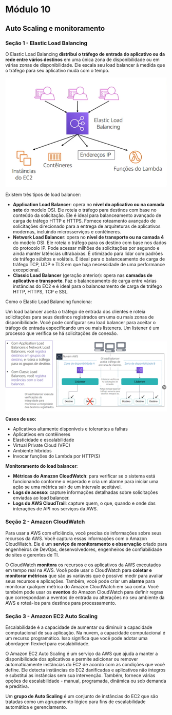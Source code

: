 # Módulo 10

## Auto Scaling e monitoramento

### Seção 1 - Elastic Load Balancing

O Elastic Load Balancing **distribui o tráfego de entrada do aplicativo ou da rede entre vários destinos** em uma única zona de disponibilidade ou em várias zonas de disponibilidade. Ele escala seu load balancer à medida que o tráfego para seu aplicativo muda com o tempo.

<p align="center" style="display: flex; align-items: flex-start; justify-content: center;">

  <img alt="imagem1" title="#imagem1" src="./imagens/imagem-22.png" width="700px">

</p>


Existem três tipos de load balancer:

- **Application Load Balancer**: opera no **nível do aplicativo ou na camada sete** do modelo OSI. Ele roteia o tráfego para destinos com base no conteúdo da solicitação. Ele é ideal para balanceamento avançado de carga de tráfego HTTP e HTTPS. Fornece roteamento avançado de solicitações direcionado para a entrega de arquiteturas de aplicativos modernas, incluindo microsserviços e contêineres.
- **Network Load Balancer**: opera no **nível de transporte ou na camada 4** do modelo OSI. Ele roteia o tráfego para os destino com base nos dados do protocolo IP. Pode acessar milhões de solicitações por segundo e ainda manter latências ultrabaixas. É otimizado para lidar com padrões de tráfego súbitos e voláteis. É ideal para o balanceamento de carga de tráfego TCP, UDP e TLS em que haja necessidade de uma performance excepcional.
- **Classic Load Balancer** (geração anterior): opera nas **camadas de aplicativo e transporte**. Faz o balanceamento de carga entre várias instâncias do EC2 e é ideal para o balanceamento de carga de tráfego HTTP, HTTPS, TCP e SSL.

Como o Elastic Load Balancing funciona:

Um load balancer aceita o tráfego de entrada dos clientes e roteia solicitações para seus destinos registrados em uma ou mais zonas de disponibilidade. Você pode configurar seu load balancer para aceitar o tráfego de entrada especificando um ou mais listeners. Um listener é um processo que verifica se há solicitações de conexão. 

</p>
<p align="center" style="display: flex; align-items: flex-start; justify-content: center;">

  <img alt="imagem1" title="#imagem1" src="./imagens/imagem-23.png" width="700px">

</p>


**Casos de uso:**

- Aplicativos altamente disponíveis e tolerantes a falhas
- Aplicativos em contêineres
- Elasticidade e escalabilidade
- Virtual Private Cloud (VPC)
- Ambiente híbridos
- Invocar funções do Lambda por HTTP(S)

**Monitoramento do load balancer**:

- **Métricas do Amazon CloudWatch**: para verificar se o sistema está funcionando conforme o esperado e cria um alarme para iniciar uma ação se uma métrica sair de um intervalo aceitável.
- **Logs de acesso**: capture informações detalhadas sobre solicitações enviadas ao load balancer.
- **Logs do AWS CloudTrail**: capture quem, o que, quando e onde das interações de API nos serviços da AWS.



### Seção 2 - Amazon CloudWatch 

Para usar a AWS com eficiência, você precisa de informações sobre seus recursos da AWS. Você captura essas informações com o Amazon CloudWatch. Ele é um **serviço de monitoramento e observação** criado para engenheiros de DevOps, desenvolvedores, engenheiros de confiabilidade de sites e gerentes de TI.

O CloudWatch **monitora** os recursos e os aplicativos da AWS executados em tempo real na AWS. Você pode usar o CloudWatch para **coletar e monitorar métricas** que são as variáveis que é possível medir para avaliar seus recursos e aplicações. Também, você pode criar um **alarme** para monitorar qualquer métrica do Amazon CloudWatch em sua conta. Você também pode usar os **eventos** do Amazon CloudWatch para definir regras que correspondam a eventos de entrada ou alterações no seu ambiente da AWS e roteá-los para destinos para processamento.



### Seção 3 - Amazon EC2 Auto Scaling

Escalabilidade é a capacidade de aumentar ou diminuir a capacidade computacional de sua aplicação. Na nuvem, a capacidade computacional é um recurso programático. Isso significa que você pode adotar uma abordagem flexível para escalabilidade.

O Amazon EC2 Auto Scaling é um serviço da AWS que ajuda a manter a disponibilidade dos aplicativos e permite adicionar ou remover automaticamente instâncias do EC2 de acordo com as condições que você define. Ele detecta instâncias do EC2 danificadas e aplicativos não íntegros e substitui as instâncias sem sua intervenção. Também, fornece várias opções de escalabilidade - manual, programada, dinâmica ou sob demanda e preditiva.

Um **grupo de Auto Scaling** é um conjunto de instâncias do EC2 que são tratadas como um agrupamento lógico para fins de escalabilidade automática e gerenciamento.

